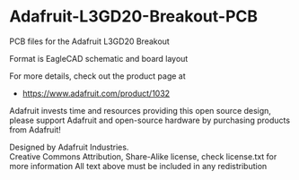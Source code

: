 # Adafruit-L3GD20-Breakout-PCB
PCB files for the Adafruit L3GD20 Breakout

Format is EagleCAD schematic and board layout

For more details, check out the product page at

  * https://www.adafruit.com/product/1032

Adafruit invests time and resources providing this open source design, 
please support Adafruit and open-source hardware by purchasing 
products from Adafruit!

Designed by Adafruit Industries.  
Creative Commons Attribution, Share-Alike license, check license.txt for more information
All text above must be included in any redistribution